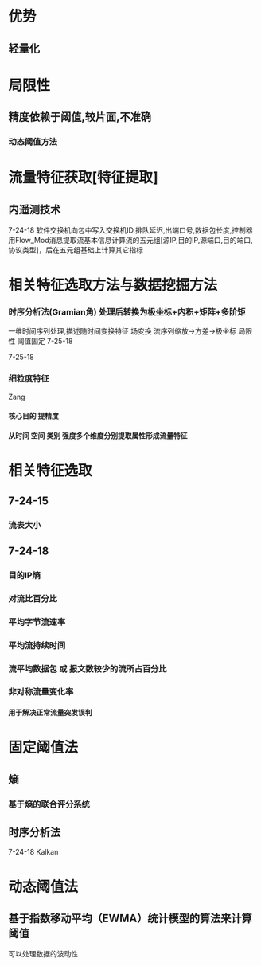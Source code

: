 # 优势
## 轻量化
# 局限性
## 精度依赖于阈值,较片面,不准确
### 动态阈值方法

# 流量特征获取[特征提取]
## 内遥测技术
7-24-18 
软件交换机向包中写入交换机ID,排队延迟,出端口号,数据包长度,控制器用Flow_Mod消息提取流基本信息计算流的五元组[源IP,目的IP,源端口,目的端口,协议类型]，后在五元组基础上计算其它指标

# 相关特征选取方法与数据挖掘方法
### 时序分析法(Gramian角) 处理后转换为极坐标+内积+矩阵+多阶矩
一维时间序列处理,描述随时间变换特征 场变换 流序列缩放->方差->极坐标 局限性 阈值固定   7-25-18

7-25-18
### 细粒度特征 
Zang
#### 核心目的 提精度
#### 从时间 空间 类别 强度多个维度分别提取属性形成流量特征
# 相关特征选取
## 7-24-15
### 流表大小
## 7-24-18
### 目的IP熵
### 对流比百分比
### 平均字节流速率
### 平均流持续时间
### 流平均数据包 或 报文数较少的流所占百分比
### 非对称流量变化率 
#### 用于解决正常流量突发误判




# 固定阈值法
## 熵
### 基于熵的联合评分系统

## 时序分析法
7-24-18 Kalkan
# 动态阈值法
## 基于指数移动平均（EWMA）统计模型的算法来计算阈值
可以处理数据的波动性